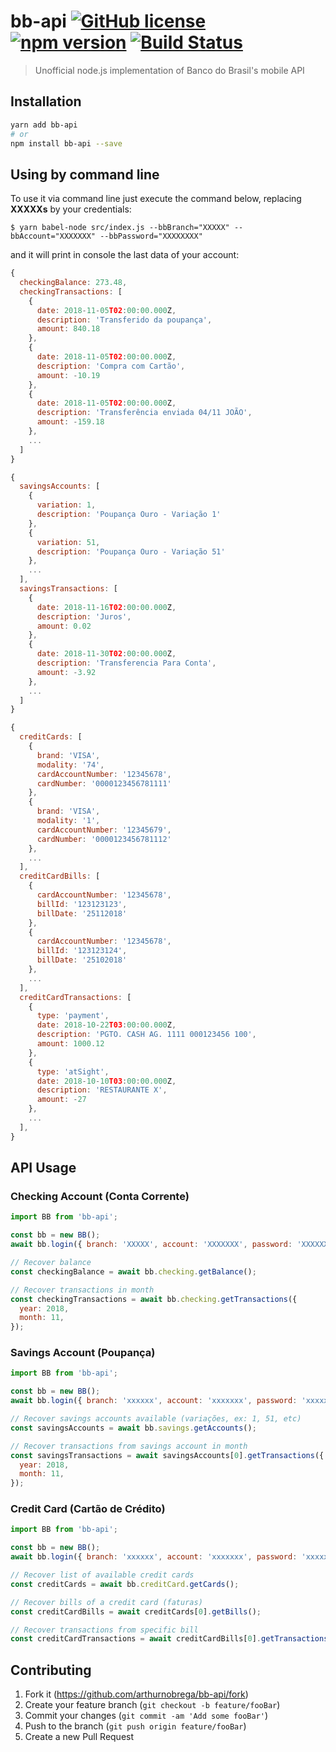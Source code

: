 # bb-api [![GitHub license](https://img.shields.io/badge/license-MIT-blue.svg)](https://github.com/arthurnobrega/bb-api/blob/master/LICENSE) [![npm version](https://img.shields.io/npm/v/bb-api.svg?style=flat)](https://www.npmjs.com/package/bb-api) [![Build Status](https://travis-ci.org/arthurnobrega/bb-api.svg?branch=master)](https://travis-ci.org/arthurnobrega/bb-api)

> Unofficial node.js implementation of Banco do Brasil's mobile API

## Installation

```sh
yarn add bb-api
# or
npm install bb-api --save
```

## Using by command line

To use it via command line just execute the command below, replacing **XXXXXs** by your credentials:

```shell
$ yarn babel-node src/index.js --bbBranch="XXXXX" --bbAccount="XXXXXXX" --bbPassword="XXXXXXXX"
```

and it will print in console the last data of your account:

```javascript
{
  checkingBalance: 273.48,
  checkingTransactions: [
    {
      date: 2018-11-05T02:00:00.000Z,
      description: 'Transferido da poupança',
      amount: 840.18
    },
    {
      date: 2018-11-05T02:00:00.000Z,
      description: 'Compra com Cartão',
      amount: -10.19
    },
    {
      date: 2018-11-05T02:00:00.000Z,
      description: 'Transferência enviada 04/11 JOÃO',
      amount: -159.18
    },
    ...
  ]
}

{
  savingsAccounts: [
    {
      variation: 1,
      description: 'Poupança Ouro - Variação 1'
    },
    {
      variation: 51,
      description: 'Poupança Ouro - Variação 51'
    },
    ...
  ],
  savingsTransactions: [
    {
      date: 2018-11-16T02:00:00.000Z,
      description: 'Juros',
      amount: 0.02
    },
    {
      date: 2018-11-30T02:00:00.000Z,
      description: 'Transferencia Para Conta',
      amount: -3.92
    },
    ...
  ]
}

{
  creditCards: [
    {
      brand: 'VISA',
      modality: '74',
      cardAccountNumber: '12345678',
      cardNumber: '0000123456781111'
    },
    {
      brand: 'VISA',
      modality: '1',
      cardAccountNumber: '12345679',
      cardNumber: '0000123456781112'
    },
    ...
  ],
  creditCardBills: [
    {
      cardAccountNumber: '12345678',
      billId: '123123123',
      billDate: '25112018'
    },
    {
      cardAccountNumber: '12345678',
      billId: '123123124',
      billDate: '25102018'
    },
    ...
  ],
  creditCardTransactions: [
    {
      type: 'payment',
      date: 2018-10-22T03:00:00.000Z,
      description: 'PGTO. CASH AG. 1111 000123456 100',
      amount: 1000.12
    },
    {
      type: 'atSight',
      date: 2018-10-10T03:00:00.000Z,
      description: 'RESTAURANTE X',
      amount: -27
    },
    ...
  ],
}
```

## API Usage

### Checking Account (Conta Corrente)

```javascript
import BB from 'bb-api';

const bb = new BB();
await bb.login({ branch: 'XXXXX', account: 'XXXXXXX', password: 'XXXXXXXX' });

// Recover balance
const checkingBalance = await bb.checking.getBalance();

// Recover transactions in month
const checkingTransactions = await bb.checking.getTransactions({
  year: 2018,
  month: 11,
});
```

### Savings Account (Poupança)

```javascript
import BB from 'bb-api';

const bb = new BB();
await bb.login({ branch: 'xxxxxx', account: 'xxxxxxx', password: 'xxxxxxxx' });

// Recover savings accounts available (variações, ex: 1, 51, etc)
const savingsAccounts = await bb.savings.getAccounts();

// Recover transactions from savings account in month
const savingsTransactions = await savingsAccounts[0].getTransactions({
  year: 2018,
  month: 11,
});
```

### Credit Card (Cartão de Crédito)

```javascript
import BB from 'bb-api';

const bb = new BB();
await bb.login({ branch: 'xxxxxx', account: 'xxxxxxx', password: 'xxxxxxxx' });

// Recover list of available credit cards
const creditCards = await bb.creditCard.getCards();

// Recover bills of a credit card (faturas)
const creditCardBills = await creditCards[0].getBills();

// Recover transactions from specific bill
const creditCardTransactions = await creditCardBills[0].getTransactions();
```

## Contributing

1. Fork it (<https://github.com/arthurnobrega/bb-api/fork>)
2. Create your feature branch (`git checkout -b feature/fooBar`)
3. Commit your changes (`git commit -am 'Add some fooBar'`)
4. Push to the branch (`git push origin feature/fooBar`)
5. Create a new Pull Request
